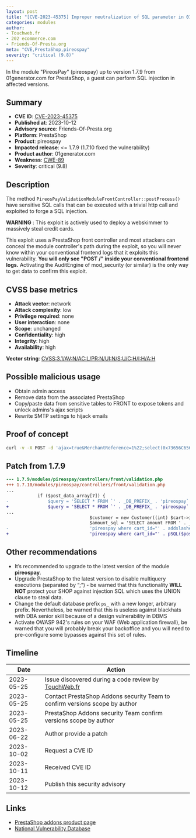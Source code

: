 ```yaml
---
layout: post
title: "[CVE-2023-45375] Improper neutralization of SQL parameter in 01generator.com - PireosPay module for PrestaShop"
categories: modules
author:
- Touchweb.fr
- 202 ecommerce.com
- Friends-Of-Presta.org
meta: "CVE,PrestaShop,pireospay"
severity: "critical (9.8)"
---
```


In the module "PireosPay" (pireospay) up to version 1.7.9 from 01generator.com for PrestaShop, a guest can perform SQL injection in affected versions.

## Summary

* **CVE ID**: [CVE-2023-45375](https://cve.mitre.org/cgi-bin/cvename.cgi?name=CVE-2023-45375)
* **Published at**: 2023-10-12
* **Advisory source**: Friends-Of-Presta.org
* **Platform**: PrestaShop
* **Product**: pireospay
* **Impacted release**: <= 1.7.9 (1.7.10 fixed the vulnerability)
* **Product author**: 01generator.com
* **Weakness**: [CWE-89](https://cwe.mitre.org/data/definitions/89.html)
* **Severity**: critical (9.8)

## Description

The method `PireosPayValidationModuleFrontController::postProcess()` have sensitive SQL calls that can be executed with a trivial http call and exploited to forge a SQL injection.

**WARNING** : This exploit is actively used to deploy a webskimmer to massively steal credit cards. 

This exploit uses a PrestaShop front controller and most attackers can conceal the module controller's path during the exploit, so you will never know within your conventional frontend logs that it exploits this vulnerability. **You will only see "POST /" inside your conventional frontend logs.** Activating the AuditEngine of mod_security (or similar) is the only way to get data to confirm this exploit.

## CVSS base metrics

* **Attack vector**: network
* **Attack complexity**: low
* **Privilege required**: none
* **User interaction**: none
* **Scope**: unchanged
* **Confidentiality**: high
* **Integrity**: high
* **Availability**: high

**Vector string**: [CVSS:3.1/AV:N/AC:L/PR:N/UI:N/S:U/C:H/I:H/A:H](https://nvd.nist.gov/vuln-metrics/cvss/v3-calculator?vector=AV:N/AC:L/PR:N/UI:N/S:U/C:H/I:H/A:H)

## Possible malicious usage

* Obtain admin access
* Remove data from the associated PrestaShop
* Copy/paste data from sensitive tables to FRONT to expose tokens and unlock admins's ajax scripts
* Rewrite SMTP settings to hijack emails

## Proof of concept

```bash
curl -v -X POST -d 'ajax=true&MerchantReference=1%22;select(0x73656C65637420736C656570283432293B)INTO@a;prepare`b`from@a;execute`b`;--' 'https://preprod.XX/module/pireospay/validation'
```

## Patch from 1.7.9

```diff
--- 1.7.9/modules/pireospay/controllers/front/validation.php
+++ 1.7.10/modules/pireospay/controllers/front/validation.php
...
            if ($post_data_array[7]) {
-               $query = 'SELECT * FROM `' . _DB_PREFIX_ . 'pireospay` WHERE cart_id="' . $post_data_array[7] . '"';
+               $query = 'SELECT * FROM `' . _DB_PREFIX_ . 'pireospay` WHERE cart_id="' . pSQL($post_data_array[7]) . '"';
...
                                $customer = new Customer((int) $cart->id_customer);
                                $amount_sql = 'SELECT amount FROM ' . _DB_PREFIX_ .
-                               'pireospay where cart_id="' . addslashes($post_data_array[7]) .
+                               'pireospay where cart_id="' . pSQL($post_data_array[7]) .
```

## Other recommendations

* It’s recommended to upgrade to the latest version of the module **pireospay**.
* Upgrade PrestaShop to the latest version to disable multiquery executions (separated by “;”) - be warned that this functionality **WILL NOT** protect your SHOP against injection SQL which uses the UNION clause to steal data.
* Change the default database prefix `ps_` with a new longer, arbitrary prefix. Nevertheless, be warned that this is useless against blackhats with DBA senior skill because of a design vulnerability in DBMS
* Activate OWASP 942's rules on your WAF (Web application firewall), be warned that you will probably break your backoffice and you will need to pre-configure some bypasses against this set of rules.


## Timeline

| Date | Action |
|--|--|
| 2023-05-25 | Issue discovered during a code review by [TouchWeb.fr](https://www.touchweb.fr) |
| 2023-05-25 | Contact PrestaShop Addons security Team to confirm versions scope by author |
| 2023-05-25 | PrestaShop Addons security Team confirm versions scope by author |
| 2023-06-22 | Author provide a patch |
| 2023-10-02 | Request a CVE ID |
| 2023-10-11 | Received CVE ID |
| 2023-10-12 | Publish this security advisory |


## Links

* [PrestaShop addons product page](https://addons.prestashop.com/fr/paiement-carte-wallet/21279-pireospay.html)
* [National Vulnerability Database](https://nvd.nist.gov/vuln/detail/CVE-2023-45375)
